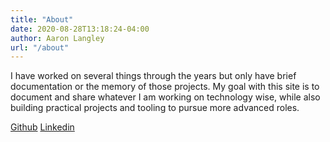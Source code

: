 ```yaml
---
title: "About"
date: 2020-08-28T13:18:24-04:00
author: Aaron Langley
url: "/about"
---
```


I have worked on several things through the years but only have brief documentation or the memory of those projects. My goal with this site is to document and share whatever I am working on technology wise, while also building practical projects and tooling to pursue more advanced roles.

[//]: # (Code for Azure Fundamentals badge)
<div style="float: left" data-iframe-width="150" data-iframe-height="270" data-share-badge-id="28d124e4-4831-437a-99de-0ffbc2fff0c0" data-share-badge-host="https://www.youracclaim.com"></div><script type="text/javascript" async src="//cdn.youracclaim.com/assets/utilities/embed.js"></script>

[//]: # (Code for Security + badge)
<div style="float: right" data-iframe-width="150" data-iframe-height="270" data-share-badge-id="95ce180b-acc5-440e-be5a-35613e31943a" data-share-badge-host="https://www.youracclaim.com"></div><script type="text/javascript" async src="//cdn.youracclaim.com/assets/utilities/embed.js"></script>

[Github](https://github.com/alangley345)
[Linkedin](https://www.linkedin.com/in/aaron-langley-701196164/)

